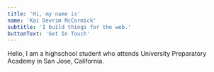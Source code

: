 ```yaml
---
title: 'Hi, my name is'
name: 'Kai Devrim McCormick'
subtitle: 'I build things for the web.'
buttonText: 'Get In Touch'
---
```


Hello, I am a highschool student who attends University Preparatory Academy in San Jose, California.
